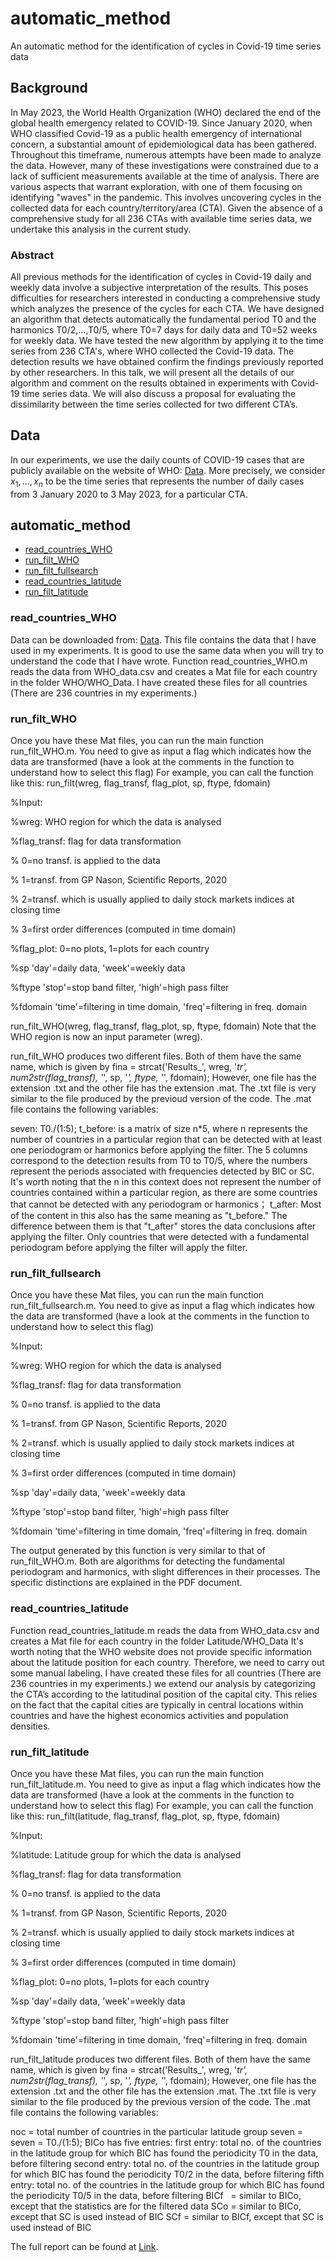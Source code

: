 
# automatic_method
An automatic method for the identification of cycles in Covid-19 time series data

## Background
In May 2023, the World Health Organization (WHO) declared the end of the global health emergency related to COVID-19. Since January 2020, when WHO classified Covid-19 as a public health emergency of international concern, a substantial amount of epidemiological data has been gathered. Throughout this timeframe, numerous attempts have been made to analyze the data. However, many of these investigations were constrained due to a lack of sufficient measurements available at the time of analysis. There are various aspects that warrant exploration, with one of them focusing on identifying "waves" in the pandemic. This involves uncovering cycles in the collected data for each country/territory/area (CTA). Given the absence of a comprehensive study for all 236 CTAs with available time series data, we undertake this analysis in the current study.

### Abstract
All previous methods for the identification of cycles in Covid-19 daily and weekly data involve a subjective interpretation of the results. This poses difficulties for researchers interested in conducting a comprehensive study which analyzes the presence of the cycles for each CTA. We have designed an algorithm that detects automatically the fundamental period T0 and the harmonics T0/2,...,T0/5, where T0=7 days for daily data and T0=52 weeks for weekly data. We have tested the new algorithm by applying it to the time series from 236 CTA's, where WHO collected the Covid-19 data. The detection results we have obtained confirm the findings previously reported by other researchers.
In this talk, we will present all the details of our algorithm and comment on the results obtained in experiments with Covid-19 time series data. We will also discuss a proposal for evaluating the dissimilarity between the time series collected for two different CTA’s.

## Data
In our experiments, we use the daily counts of COVID-19 cases that are publicly available on the website of WHO: [Data](https://covid19.who.int/data). More precisely, we consider $x_1,\ldots,x_n$ to be the time series that represents the number of daily cases from 3 January 2020 to 3 May 2023, for a particular CTA. 

## automatic_method
- [read_countries_WHO](#read_countries_WHO)
- [run_filt_WHO](#run_filt_WHO)
- [run_filt_fullsearch](#run_filt_fullsearch)
- [read_countries_latitude](#read_countries_latitude)
- [run_filt_latitude](#run_filt_latitude)

### read_countries_WHO

Data can be downloaded from: [Data](https://covid19.who.int/WHO-COVID-19-global-data.csv). This file contains the data that I have used in my experiments. It is good to use the same data when you will try to understand the code that I have wrote. Function read_countries_WHO.m reads the data from WHO_data.csv and creates a Mat file for each country in the folder WHO/WHO_Data. I have created these files for all countries (There are 236 countries in my experiments.)

### run_filt_WHO

Once you have these Mat files, you can run the main function run_filt_WHO.m. You need to give as input a flag which indicates how the data are transformed (have a look at the comments in the function to understand how to select this flag)
For example, you can call the function like this:
run_filt(wreg, flag_transf, flag_plot, sp, ftype, fdomain)

%Input:

%wreg:          WHO region for which the data is analysed    

%flag_transf:   flag for data transformation

%               0=no transf. is applied to the data

%               1=transf. from GP Nason, Scientific Reports, 2020

%               2=transf. which is usually applied to daily stock markets indices at closing time

%               3=first order differences (computed in time domain)

%flag_plot:     0=no plots, 1=plots for each country

%sp             'day'=daily data, 'week'=weekly data

%ftype          'stop'=stop band filter, 'high'=high pass filter

%fdomain        'time'=filtering in time domain, 'freq'=filtering in freq. domain

run_filt_WHO(wreg, flag_transf, flag_plot, sp, ftype, fdomain)
Note that the WHO region is now an input parameter (wreg).

run_filt_WHO produces two different files. Both of them have the same name, which is given by fina = strcat('Results_', wreg, '_tr', num2str(flag_transf), '_', sp,
'_', ftype, '_', fdomain); However, one file has the extension .txt and the other file has the extension .mat. The .txt file is very similar to the file produced by the previoud version of the code. The .mat file contains the following variables:

seven: T0./(1:5);
t_before: is a matrix of size n*5, where n represents the number of countries in a particular region that can be detected with at least one periodogram or harmonics before applying the filter. The 5 columns correspond to the detection results from T0 to T0/5, where the numbers represent the periods associated with frequencies detected by BIC or SC. It's worth noting that the n in this context does not represent the number of countries contained within a particular region, as there are some countries that cannot be detected with any periodogram or harmonics；
t_after: Most of the content in this also has the same meaning as "t_before." The difference between them is that "t_after" stores the data conclusions after applying the filter. Only countries that were detected with a fundamental periodogram before applying the filter will apply the filter. 

### run_filt_fullsearch

Once you have these Mat files, you can run the main function run_filt_fullsearch.m. You need to give as input a flag which indicates how the data are transformed (have a look at the comments in the function to understand how to select this flag)

%Input:

%wreg:          WHO region for which the data is analysed    

%flag_transf:   flag for data transformation

%               0=no transf. is applied to the data

%               1=transf. from GP Nason, Scientific Reports, 2020

%               2=transf. which is usually applied to daily stock markets indices at closing time

%               3=first order differences (computed in time domain)

%sp             'day'=daily data, 'week'=weekly data

%ftype          'stop'=stop band filter, 'high'=high pass filter

%fdomain        'time'=filtering in time domain, 'freq'=filtering in freq. domain


The output generated by this function is very similar to that of run_filt_WHO.m. Both are algorithms for detecting the fundamental periodogram and harmonics, with slight differences in their processes. The specific distinctions are explained in the PDF document.

### read_countries_latitude

Function read_countries_latitude.m reads the data from WHO_data.csv and creates a Mat file for each country in the folder Latitude/WHO_Data
It's worth noting that the WHO website does not provide specific information about the latitude position for each country. Therefore, we need to carry out some manual labeling. I have created these files for all countries (There are 236 countries in my experiments.) we extend our analysis by categorizing the CTA’s according to the latitudinal position of the capital city. This relies on the fact that the capital cities are typically in central locations within countries and have the highest economics activities and population densities.


### run_filt_latitude

Once you have these Mat files, you can run the main function run_filt_latitude.m. You need to give as input a flag which indicates how the data are transformed (have a look at the comments in the function to understand how to select this flag)
For example, you can call the function like this:
run_filt(latitude, flag_transf, flag_plot, sp, ftype, fdomain)

%Input:

%latitude:          Latitude group for which the data is analysed  

%flag_transf:   flag for data transformation

%               0=no transf. is applied to the data

%               1=transf. from GP Nason, Scientific Reports, 2020

%               2=transf. which is usually applied to daily stock markets indices at closing time

%               3=first order differences (computed in time domain)

%flag_plot:     0=no plots, 1=plots for each country

%sp             'day'=daily data, 'week'=weekly data

%ftype          'stop'=stop band filter, 'high'=high pass filter

%fdomain        'time'=filtering in time domain, 'freq'=filtering in freq. domain

run_filt_latitude produces two different files. Both of them have the same name, which is given by fina = strcat('Results_', wreg, '_tr', num2str(flag_transf), '_', sp,
'_', ftype, '_', fdomain);
However, one file has the extension .txt and the other file has the extension .mat. The .txt file is very similar to the file produced by the previous version of the code.
The .mat file contains the following variables:

noc = total number of countries in the particular latitude group
seven = seven = T0./(1:5);
BICo has five entries:
first entry: total no. of the countries in the latitude group for which BIC has found the periodicity T0 in the data, before filtering
second entry: total no. of the countries in the latitude group for which BIC has found the periodicity T0/2 in the data, before filtering
fifth entry: total no. of the countries in the latitude group for which BIC has found the periodicity T0/5 in the data, before filtering
BICf   = similar to BICo, except that the statistics are for the filtered data
SCo = similar to BICo, except that SC is used instead of BIC
SCf = similar to BICf, except that SC is used instead of BIC


The full report can be found at [Link]().

